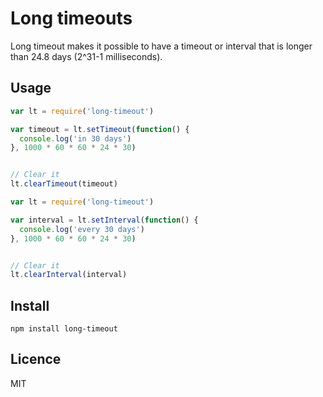 # Long timeouts

Long timeout makes it possible to have a timeout or interval that is longer than 24.8 days (2^31-1 milliseconds).


## Usage

```js
var lt = require('long-timeout')

var timeout = lt.setTimeout(function() {
  console.log('in 30 days')
}, 1000 * 60 * 60 * 24 * 30)


// Clear it
lt.clearTimeout(timeout)
```

```js
var lt = require('long-timeout')

var interval = lt.setInterval(function() {
  console.log('every 30 days')
}, 1000 * 60 * 60 * 24 * 30)


// Clear it
lt.clearInterval(interval)
```

## Install

    npm install long-timeout


## Licence

MIT
